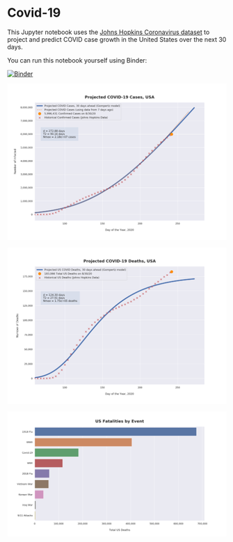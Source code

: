 # Covid-19

This Jupyter notebook uses the [Johns Hopkins Coronavirus dataset](https://github.com/CSSEGISandData/COVID-19/blob/master/README.md) to project and predict COVID case growth in the United States over the next 30 days.

You can run this notebook yourself using Binder:

[![Binder](https://mybinder.org/badge_logo.svg)](https://mybinder.org/v2/gh/bws428/covid-19/master?filepath=covid-projections.nbconvert.ipynb)

![Projected Cases plot](https://raw.githubusercontent.com/bws428/covid-19/master/charts/covid-8.30.20.png)

![Projected Deaths plot](https://raw.githubusercontent.com/bws428/covid-19/master/charts/covid-deaths-8.30.20.png)

![Casualties plot](https://raw.githubusercontent.com/bws428/covid-19/master/charts/casualties.png)

